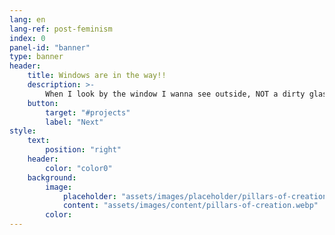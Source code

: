 ```yaml
---
lang: en
lang-ref: post-feminism
index: 0
panel-id: "banner"
type: banner
header:
    title: Windows are in the way!!
    description: >-
        When I look by the window I wanna see outside, NOT a dirty glass! Same with my monitor, it is a humble tool made to disappear behind the content.
    button:
        target: "#projects"
        label: "Next"
style:
    text:
        position: "right"
    header:
        color: "color0"
    background:
        image:
            placeholder: "assets/images/placeholder/pillars-of-creation.webp"
            content: "assets/images/content/pillars-of-creation.webp"
        color:
---
```


